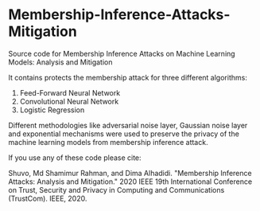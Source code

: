 # Membership-Inference-Attacks-Mitigation
Source code for Membership Inference Attacks on Machine Learning Models: Analysis and Mitigation

It contains protects the membership attack for three different algorithms:
  1. Feed-Forward Neural Network
  2. Convolutional Neural Network
  3. Logistic Regression
  
Different methodologies like adversarial noise layer, Gaussian noise layer and exponential mechanisms were used to preserve the privacy of the machine learning models from membership inference attack. 

If you use any of these code please cite:

Shuvo, Md Shamimur Rahman, and Dima Alhadidi. "Membership Inference Attacks: Analysis and Mitigation." 2020 IEEE 19th International Conference on Trust, Security and Privacy in Computing and Communications (TrustCom). IEEE, 2020.
